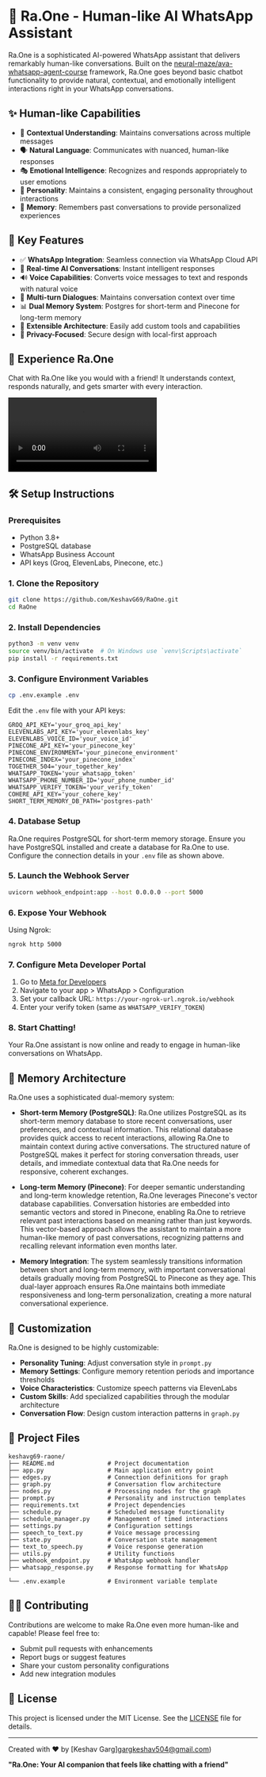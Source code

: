 # 🤖 Ra.One - Human-like AI WhatsApp Assistant

Ra.One is a sophisticated AI-powered WhatsApp assistant that delivers remarkably human-like conversations. Built on the [neural-maze/ava-whatsapp-agent-course](https://github.com/neural-maze/ava-whatsapp-agent-course) framework, Ra.One goes beyond basic chatbot functionality to provide natural, contextual, and emotionally intelligent interactions right in your WhatsApp conversations.

## ✨ Human-like Capabilities

- 🧠 **Contextual Understanding**: Maintains conversations across multiple messages
- 🗣️ **Natural Language**: Communicates with nuanced, human-like responses
- 🎭 **Emotional Intelligence**: Recognizes and responds appropriately to user emotions
- 🧩 **Personality**: Maintains a consistent, engaging personality throughout interactions
- 🤔 **Memory**: Remembers past conversations to provide personalized experiences

## 🚀 Key Features

- ✅ **WhatsApp Integration**: Seamless connection via WhatsApp Cloud API
- 💬 **Real-time AI Conversations**: Instant intelligent responses
- 🔊 **Voice Capabilities**: Converts voice messages to text and responds with natural voice
- 🔗 **Multi-turn Dialogues**: Maintains conversation context over time
- 📊 **Dual Memory System**: Postgres for short-term and Pinecone for long-term memory
- 🧰 **Extensible Architecture**: Easily add custom tools and capabilities
- 🔐 **Privacy-Focused**: Secure design with local-first approach

## 📱 Experience Ra.One

Chat with Ra.One like you would with a friend! It understands context, responds naturally, and gets smarter with every interaction.

![Ra.One in action](https://github.com/KeshavG69/RaOne/assets/your-user-id/raone-demo.mp4) <!-- Replace with actual demo video -->

## 🛠️ Setup Instructions

### Prerequisites

- Python 3.8+
- PostgreSQL database
- WhatsApp Business Account
- API keys (Groq, ElevenLabs, Pinecone, etc.)

### 1. Clone the Repository

```bash
git clone https://github.com/KeshavG69/RaOne.git
cd RaOne
```

### 2. Install Dependencies

```bash
python3 -m venv venv
source venv/bin/activate  # On Windows use `venv\Scripts\activate`
pip install -r requirements.txt
```

### 3. Configure Environment Variables

```bash
cp .env.example .env
```

Edit the `.env` file with your API keys:

```
GROQ_API_KEY='your_groq_api_key'
ELEVENLABS_API_KEY='your_elevenlabs_key'
ELEVENLABS_VOICE_ID='your_voice_id'
PINECONE_API_KEY='your_pinecone_key'
PINECONE_ENVIRONMENT='your_pinecone_environment'
PINECONE_INDEX='your_pinecone_index'
TOGETHER_504='your_together_key'
WHATSAPP_TOKEN='your_whatsapp_token'
WHATSAPP_PHONE_NUMBER_ID='your_phone_number_id'
WHATSAPP_VERIFY_TOKEN='your_verify_token'
COHERE_API_KEY='your_cohere_key'
SHORT_TERM_MEMORY_DB_PATH='postgres-path'
```

### 4. Database Setup

Ra.One requires PostgreSQL for short-term memory storage. Ensure you have PostgreSQL installed and create a database for Ra.One to use. Configure the connection details in your `.env` file as shown above.

### 5. Launch the Webhook Server

```bash
uvicorn webhook_endpoint:app --host 0.0.0.0 --port 5000
```

### 6. Expose Your Webhook

Using Ngrok:

```bash
ngrok http 5000
```

### 7. Configure Meta Developer Portal

1. Go to [Meta for Developers](https://developers.facebook.com/)
2. Navigate to your app > WhatsApp > Configuration
3. Set your callback URL: `https://your-ngrok-url.ngrok.io/webhook`
4. Enter your verify token (same as `WHATSAPP_VERIFY_TOKEN`)

### 8. Start Chatting!

Your Ra.One assistant is now online and ready to engage in human-like conversations on WhatsApp.

## 🧠 Memory Architecture

Ra.One uses a sophisticated dual-memory system:

- **Short-term Memory (PostgreSQL)**: 
  Ra.One utilizes PostgreSQL as its short-term memory database to store recent conversations, user preferences, and contextual information. This relational database provides quick access to recent interactions, allowing Ra.One to maintain context during active conversations. The structured nature of PostgreSQL makes it perfect for storing conversation threads, user details, and immediate contextual data that Ra.One needs for responsive, coherent exchanges.

- **Long-term Memory (Pinecone)**:
  For deeper semantic understanding and long-term knowledge retention, Ra.One leverages Pinecone's vector database capabilities. Conversation histories are embedded into semantic vectors and stored in Pinecone, enabling Ra.One to retrieve relevant past interactions based on meaning rather than just keywords. This vector-based approach allows the assistant to maintain a more human-like memory of past conversations, recognizing patterns and recalling relevant information even months later.

- **Memory Integration**:
  The system seamlessly transitions information between short and long-term memory, with important conversational details gradually moving from PostgreSQL to Pinecone as they age. This dual-layer approach ensures Ra.One maintains both immediate responsiveness and long-term personalization, creating a more natural conversational experience.

## 🔧 Customization

Ra.One is designed to be highly customizable:

- **Personality Tuning**: Adjust conversation style in `prompt.py`
- **Memory Settings**: Configure memory retention periods and importance thresholds
- **Voice Characteristics**: Customize speech patterns via ElevenLabs
- **Custom Skills**: Add specialized capabilities through the modular architecture
- **Conversation Flow**: Design custom interaction patterns in `graph.py`

## 📁 Project Files

```
keshavg69-raone/
├── README.md               # Project documentation
├── app.py                  # Main application entry point
├── edges.py                # Connection definitions for graph
├── graph.py                # Conversation flow architecture
├── nodes.py                # Processing nodes for the graph
├── prompt.py               # Personality and instruction templates
├── requirements.txt        # Project dependencies
├── schedule.py             # Scheduled message functionality
├── schedule_manager.py     # Management of timed interactions
├── settings.py             # Configuration settings
├── speech_to_text.py       # Voice message processing
├── state.py                # Conversation state management
├── text_to_speech.py       # Voice response generation
├── utils.py                # Utility functions
├── webhook_endpoint.py     # WhatsApp webhook handler
├── whatsapp_response.py    # Response formatting for WhatsApp

└── .env.example            # Environment variable template
```

## 👨‍💻 Contributing

Contributions are welcome to make Ra.One even more human-like and capable! Please feel free to:

- Submit pull requests with enhancements
- Report bugs or suggest features
- Share your custom personality configurations
- Add new integration modules

## 🚀 License

This project is licensed under the MIT License. See the [LICENSE](LICENSE) file for details.

---

Created with ❤️ by [Keshav Garg]gargkeshav504@gmail.com)

**"Ra.One: Your AI companion that feels like chatting with a friend"**
